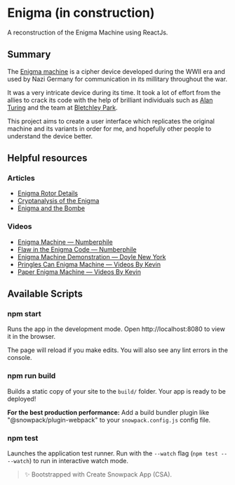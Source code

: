 # Enigma (in construction)

A reconstruction of the Enigma Machine using ReactJs.

## Summary

The [Enigma machine](https://en.wikipedia.org/wiki/Enigma_machine) is a cipher device developed during the WWII era and used by Nazi Germany for communication in its millitary throughout the war.

It was a very intricate device during its time. It took a lot of effort from the allies to crack its code with the help of brilliant individuals such as [Alan Turing](https://en.wikipedia.org/wiki/Alan_Turing) and the team at [Bletchley Park](https://en.wikipedia.org/wiki/Bletchley_Park).

This project aims to create a user interface which replicates the original machine and its variants in order for me, and hopefully other people to understand the device better.

## Helpful resources

### Articles

- [Enigma Rotor Details](https://en.wikipedia.org/wiki/Enigma_rotor_details)
- [Cryptanalysis of the Enigma](https://en.wikipedia.org/wiki/Cryptanalysis_of_the_Enigma)
- [Enigma and the Bombe](http://www.ellsbury.com/enigmabombe.htm)

### Videos

- [Enigma Machine — Numberphile](https://www.youtube.com/watch?v=G2_Q9FoD-oQ)
- [Flaw in the Enigma Code — Numberphile](https://www.youtube.com/watch?v=V4V2bpZlqx8)
- [Enigma Machine Demonstration — Doyle New York](https://www.youtube.com/watch?v=-mdSvGUd0_c)
- [Pringles Can Enigma Machine — Videos By Kevin](https://www.youtube.com/watch?v=pZsuxZXN33g)
- [Paper Enigma Machine — Videos By Kevin](https://www.youtube.com/watch?v=UKbP3Rjxhy0)

## Available Scripts

### npm start

Runs the app in the development mode.
Open http://localhost:8080 to view it in the browser.

The page will reload if you make edits.
You will also see any lint errors in the console.

### npm run build

Builds a static copy of your site to the `build/` folder.
Your app is ready to be deployed!

**For the best production performance:** Add a build bundler plugin like "@snowpack/plugin-webpack" to your `snowpack.config.js` config file.

### npm test

Launches the application test runner.
Run with the `--watch` flag (`npm test -- --watch`) to run in interactive watch mode.

> ✨ Bootstrapped with Create Snowpack App (CSA).
